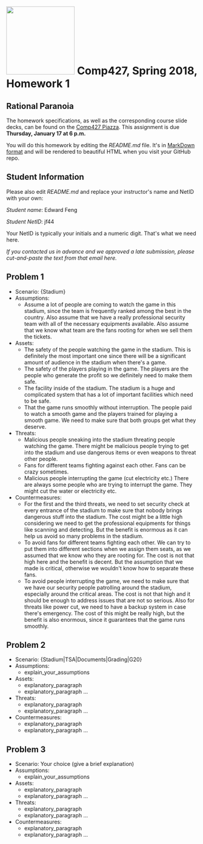 # <img src="http://www.rice.edu/_images/rice-logo.jpg" width=180> Comp427, Spring 2018, Homework 1
## Rational Paranoia
The homework specifications, as well as the corresponding course slide decks,
can be found on the [Comp427 Piazza](https://piazza.com/class/jqifhp864b37ju).
This assignment is due **Thursday, January 17 at 6 p.m.**

You will do this homework by editing the _README.md_ file. It's in
[MarkDown format](https://guides.github.com/features/mastering-markdown/)
and will be rendered to beautiful HTML when you visit your GitHub repo.

## Student Information
Please also edit _README.md_ and replace your instructor's name and NetID with your own:

_Student name_: Edward Feng

_Student NetID_: jf44

Your NetID is typically your initials and a numeric digit. That's
what we need here.

_If you contacted us in advance and we approved a late submission,
please cut-and-paste the text from that email here._

## Problem 1
- Scenario: {Stadium}
- Assumptions:
  - Assume a lot of people are coming to watch the game in this stadium, since
    the team is frequently ranked among the best in the country.
    Also assume that we have a really professional security team with all of the
    necessary equipments available.
    Also assume that we know what team are the fans rooting for when we sell them
    the tickets.
- Assets:
  - The safety of the people watching the game in the stadium. This is definitely
    the most important one since there will be a significant amount of audience
    in the stadium when there's a game.
  - The safety of the players playing in the game. The players are the people who
    generate the profit so we definitely need to make them safe.
  - The facility inside of the stadium. The stadium is a huge and complicated 
    system that has a lot of important facilities which need to be safe.
  - That the game runs smoothly without interruption. The people paid to watch a 
    smooth game and the players trained for playing a smooth game. We need to make
    sure that both groups get what they deserve.
- Threats:
  - Malicious people sneaking into the stadium threating people watching the game.
    There might be malicious people trying to get into the stadium and use dangerous
    items or even weapons to threat other people.
  - Fans for different teams fighting against each other. Fans can be crazy sometimes.
  - Malicious people interrupting the game (cut electricity etc.) There are always
    some people who are trying to interrupt the game. They might cut the water or
    electricity etc.
- Countermeasures:
  - For the first and the third threats, we need to set security check at every
    entrance of the stadium to make sure that nobody brings dangerous stuff into
    the stadium. The cost might be a little high considering we need to get the
    professional equipments for things like scanning and detecting. But the benefit
    is enormous as it can help us avoid so many problems in the stadium.
  - To avoid fans for different teams fighting each other. We can try to put them into
    different sections when we assign them seats, as we assumed that we know who they
    are rooting for. The cost is not that high here and the benefit is decent. But the
    assumption that we made is critical, otherwise we wouldn't know how to separate these
    fans.
  - To avoid people interrupting the game, we need to make sure that we have our security
    people patrolling around the stadium, especially around the critical areas. The cost
    is not that high and it should be enough to address issues that are not so serious.
    Also for threats like power cut, we need to have a backup system in case there's 
    emergency. The cost of this might be really high, but the benefit is also enormous,
    since it guarantees that the game runs smoothly.


## Problem 2
- Scenario: {Stadium|TSA|Documents|Grading|G20}
- Assumptions:
  - explain_your_assumptions
- Assets:
  - explanatory_paragraph
  - explanatory_paragraph ...
- Threats:
  - explanatory_paragraph 
  - explanatory_paragraph ...
- Countermeasures:
  - explanatory_paragraph
  - explanatory_paragraph ...

## Problem 3
- Scenario: Your choice (give a brief explanation)
- Assumptions:
  - explain_your_assumptions
- Assets:
  - explanatory_paragraph
  - explanatory_paragraph ...
- Threats:
  - explanatory_paragraph 
  - explanatory_paragraph ...
- Countermeasures:
  - explanatory_paragraph
  - explanatory_paragraph ...

